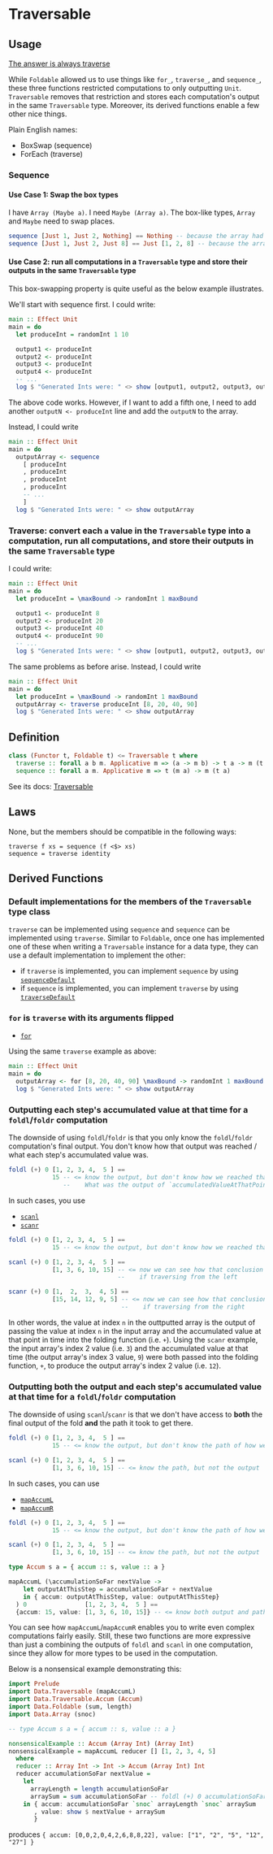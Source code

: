 # Traversable

## Usage

[The answer is always traverse](https://twitter.com/blouerat/status/867278331779198976)

While `Foldable` allowed us to use things like `for_`, `traverse_`, and `sequence_`, these three functions restricted computations to only outputting `Unit`. `Traversable` removes that restriction and stores each computation's output in the same `Traversable` type. Moreover, its derived functions enable a few other nice things.

Plain English names:
- BoxSwap (sequence)
- ForEach (traverse)

### Sequence

#### Use Case 1: Swap the box types

I have `Array (Maybe a)`. I need `Maybe (Array a)`. The box-like types, `Array` and `Maybe` need to swap places.

```haskell
sequence [Just 1, Just 2, Nothing] == Nothing -- because the array had at least 1 `Nothing`.
sequence [Just 1, Just 2, Just 8] == Just [1, 2, 8] -- because the array only had `Just`s.
```

#### Use Case 2: run all computations in a `Traversable` type and store their outputs in the same `Traversable` type

This box-swapping property is quite useful as the below example illustrates.

We'll start with sequence first. I could write:
```haskell
main :: Effect Unit
main = do
  let produceInt = randomInt 1 10

  output1 <- produceInt
  output2 <- produceInt
  output3 <- produceInt
  output4 <- produceInt
  -- ...
  log $ "Generated Ints were: " <> show [output1, output2, output3, output4]
```
The above code works. However, if I want to add a fifth one, I need to add another `outputN <- produceInt` line and add the `outputN` to the array.

Instead, I could write
```haskell
main :: Effect Unit
main = do
  outputArray <- sequence
    [ produceInt
    , produceInt
    , produceInt
    , produceInt
    -- ...
    ]
  log $ "Generated Ints were: " <> show outputArray
```

### Traverse: convert each `a` value in the `Traversable` type into a computation, run all computations, and store their outputs in the same `Traversable` type

I could write:
```haskell
main :: Effect Unit
main = do
  let produceInt = \maxBound -> randomInt 1 maxBound

  output1 <- produceInt 8
  output2 <- produceInt 20
  output3 <- produceInt 40
  output4 <- produceInt 90
  -- ...
  log $ "Generated Ints were: " <> show [output1, output2, output3, output4]
```
The same problems as before arise. Instead, I could write
```haskell
main :: Effect Unit
main = do
  let produceInt = \maxBound -> randomInt 1 maxBound
  outputArray <- traverse produceInt [8, 20, 40, 90]
  log $ "Generated Ints were: " <> show outputArray
```

## Definition

```haskell
class (Functor t, Foldable t) <= Traversable t where
  traverse :: forall a b m. Applicative m => (a -> m b) -> t a -> m (t b)
  sequence :: forall a m. Applicative m => t (m a) -> m (t a)
```

See its docs: [Traversable](https://pursuit.purescript.org/packages/purescript-foldable-traversable/docs/Data.Traversable)

## Laws

None, but the members should be compatible in the following ways:
```
traverse f xs = sequence (f <$> xs)
sequence = traverse identity
```

## Derived Functions

### Default implementations for the members of the `Traversable` type class

`traverse` can be implemented using `sequence` and `sequence` can be implemented using `traverse`. Similar to `Foldable`, once one has implemented one of these when writing a `Traversable` instance for a data type, they can use a default implementation to implement the other:
- if `traverse` is implemented, you can implement `sequence` by using [`sequenceDefault`](https://pursuit.purescript.org/packages/purescript-foldable-traversable/docs/Data.Traversable#v:sequenceDefault)
- if `sequence` is implemented, you can implement `traverse` by using [`traverseDefault`](https://pursuit.purescript.org/packages/purescript-foldable-traversable/docs/Data.Traversable#v:traverseDefault)

### `for` is `traverse` with its arguments flipped

- [`for`](https://pursuit.purescript.org/packages/purescript-foldable-traversable/docs/Data.Traversable#v:for)

Using the same `traverse` example as above:
```haskell
main :: Effect Unit
main = do
  outputArray <- for [8, 20, 40, 90] \maxBound -> randomInt 1 maxBound
  log $ "Generated Ints were: " <> show outputArray
```

### Outputting each step's accumulated value at that time for a `foldl`/`foldr` computation

The downside of using `foldl`/`foldr` is that you only know the `foldl`/`foldr` computation's final output. You don't know how that output was reached / what each step's accumulated value was.

```haskell
foldl (+) 0 [1, 2, 3, 4,  5 ] ==
            15 -- <= know the output, but don't know how we reached that conclusion
               --    What was the output of `accumulatedValueAtThatPoint + 2`?
```

In such cases, you use
- [`scanl`](https://pursuit.purescript.org/packages/purescript-foldable-traversable/docs/Data.Traversable#v:scanl)
- [`scanr`](https://pursuit.purescript.org/packages/purescript-foldable-traversable/docs/Data.Traversable#v:scanr)

```haskell
foldl (+) 0 [1, 2, 3, 4,  5 ] ==
            15 -- <= know the output, but don't know how we reached that conclusion

scanl (+) 0 [1, 2, 3, 4,  5 ] ==
            [1, 3, 6, 10, 15] -- <= now we can see how that conclusion was reached
                              --    if traversing from the left

scanr (+) 0 [1,  2,  3,  4, 5] ==
            [15, 14, 12, 9, 5] -- <= now we can see how that conclusion was reached
                               --    if traversing from the right
```

In other words, the value at index `n` in the outtputted array is the output of passing the value at index `n` in the input array and the accumulated value at that point in time into the folding function (i.e. `+`). Using the `scanr` example, the input array's index 2 value (i.e. `3`) and the accumulated value at that time (the output array's index 3 value, `9`) were both passed into the folding function, `+`, to produce the output array's index 2 value (i.e. `12`).

### Outputting **both** the output **and** each step's accumulated value at that time for a `foldl`/`foldr` computation

The downside of using `scanl`/`scanr` is that we don't have access to **both** the final output of the fold **and** the path it took to get there.

```haskell
foldl (+) 0 [1, 2, 3, 4,  5 ] ==
            15 -- <= know the output, but don't know the path of how we got there

scanl (+) 0 [1, 2, 3, 4,  5 ] ==
            [1, 3, 6, 10, 15] -- <= know the path, but not the output
```

In such cases, you can use
- [`mapAccumL`](https://pursuit.purescript.org/packages/purescript-foldable-traversable/docs/Data.Traversable#v:mapAccumL)
- [`mapAccumR`](https://pursuit.purescript.org/packages/purescript-foldable-traversable/docs/Data.Traversable#v:mapAccumR)

```haskell
foldl (+) 0 [1, 2, 3, 4,  5 ] ==
            15 -- <= know the output, but don't know the path of how we got there

scanl (+) 0 [1, 2, 3, 4,  5 ] ==
            [1, 3, 6, 10, 15] -- <= know the path, but not the output

type Accum s a = { accum :: s, value :: a }

mapAccumL (\accumulationSoFar nextValue ->
    let outputAtThisStep = accumulationSoFar + nextValue
    in { accum: outputAtThisStep, value: outputAtThisStep}
  ) 0                [1, 2, 3, 4,  5 ] ==
  {accum: 15, value: [1, 3, 6, 10, 15]} -- <= know both output and path
```

You can see how `mapAccumL`/`mapAccumR` enables you to write even complex computations fairly easily. Still, these two functions are more expressive than just a combining the outputs of `foldl` and `scanl` in one computation, since they allow for more types to be used in the computation.

Below is a nonsensical example demonstrating this:
```haskell
import Prelude
import Data.Traversable (mapAccumL)
import Data.Traversable.Accum (Accum)
import Data.Foldable (sum, length)
import Data.Array (snoc)

-- type Accum s a = { accum :: s, value :: a }

nonsensicalExample :: Accum (Array Int) (Array Int)
nonsensicalExample = mapAccumL reducer [] [1, 2, 3, 4, 5]
  where
  reducer :: Array Int -> Int -> Accum (Array Int) Int
  reducer accumulationSoFar nextValue =
    let
      arrayLength = length accumulationSoFar
      arraySum = sum accumulationSoFar -- foldl (+) 0 accumulationSoFar
    in { accum: accumulationSoFar `snoc` arrayLength `snoc` arraySum
       , value: show $ nextValue + arraySum
       }
```
produces `{ accum: [0,0,2,0,4,2,6,8,8,22], value: ["1", "2", "5", "12", "27"] }`
